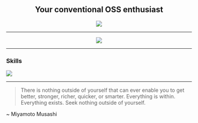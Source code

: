 <div align=center>
    <h2>Your conventional OSS enthusiast</h2>
    <img src="https://komarev.com/ghpvc/?username=alperen-dev&color=000000&label=Visitor+count">
</div>
<hr>
<div align=center>
    <img src="https://streak-stats.demolab.com?user=alperen-dev&theme=dark&mode=weekly">
</div>
<hr>
<div>
    <h3>Skills</h3>
    <img src="https://skillicons.dev/icons?i=html,css,javascript,php,java,linux,git&perline=7">
</div>
<hr>

> There is nothing outside of yourself that can ever enable you to get better, stronger, richer, quicker, or smarter. Everything is within. Everything exists. Seek nothing outside of yourself.

~ Miyamoto Musashi
